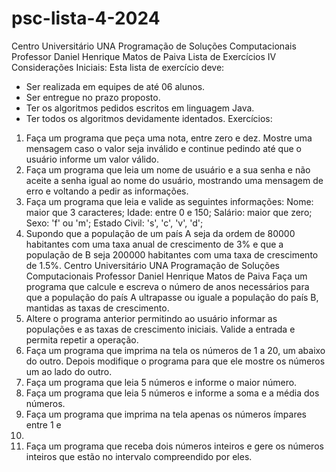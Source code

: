 # psc-lista-4-2024

Centro Universitário UNA
Programação de Soluções Computacionais
Professor Daniel Henrique Matos de Paiva
Lista de Exercícios IV
Considerações Iniciais:
Esta lista de exercício deve:
- Ser realizada em equipes de até 06 alunos.
- Ser entregue no prazo proposto.
- Ter os algoritmos pedidos escritos em linguagem Java.
- Ter todos os algoritmos devidamente identados.
Exercícios:
1. Faça um programa que peça uma nota, entre zero e dez. Mostre uma
mensagem caso o valor seja inválido e continue pedindo até que o usuário
informe um valor válido.
2. Faça um programa que leia um nome de usuário e a sua senha e não aceite a
senha igual ao nome do usuário, mostrando uma mensagem de erro e
voltando a pedir as informações.
3. Faça um programa que leia e valide as seguintes informações:
Nome: maior que 3 caracteres;
Idade: entre 0 e 150;
Salário: maior que zero;
Sexo: 'f' ou 'm';
Estado Civil: 's', 'c', 'v', 'd';
4. Supondo que a população de um país A seja da ordem de 80000 habitantes
com uma taxa anual de crescimento de 3% e que a população de B seja 200000
habitantes com uma taxa de crescimento de 1.5%.
Centro Universitário UNA
Programação de Soluções Computacionais
Professor Daniel Henrique Matos de Paiva
Faça um programa que calcule e escreva o número de anos necessários para
que a população do país A ultrapasse ou iguale a população do país B,
mantidas as taxas de crescimento.
5. Altere o programa anterior permitindo ao usuário informar as populações e as
taxas de crescimento iniciais. Valide a entrada e permita repetir a operação.
6. Faça um programa que imprima na tela os números de 1 a 20, um abaixo do
outro. Depois modifique o programa para que ele mostre os números um ao
lado do outro.
7. Faça um programa que leia 5 números e informe o maior número.
8. Faça um programa que leia 5 números e informe a soma e a média dos
números.
9. Faça um programa que imprima na tela apenas os números ímpares entre 1 e
50.
10. Faça um programa que receba dois números inteiros e gere os números
inteiros que estão no intervalo compreendido por eles.

